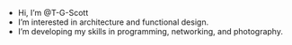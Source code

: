 - Hi, I’m @T-G-Scott
- I’m interested in architecture and functional design.
- I’m developing my skills in programming, networking, and photography. 

<!---
T-G-Scott/T-G-Scott is a ✨ special ✨ repository because its `README.md` (this file) appears on your GitHub profile.
You can click the Preview link to take a look at your changes.
--->
